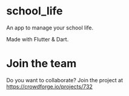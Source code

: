# school_life

An app to manage your school life.

Made with Flutter & Dart.

 # Join the team 
 Do you want to collaborate? Join the project at https://crowdforge.io/projects/732